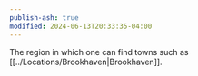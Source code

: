 ```yaml
---
publish-ash: true
modified: 2024-06-13T20:33:35-04:00
---
```

The region in which one can find towns such as [[../Locations/Brookhaven|Brookhaven]].